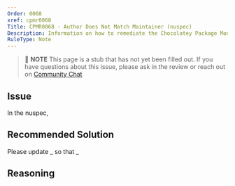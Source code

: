 ```yaml
---
Order: 0068
xref: cpmr0068
Title: CPMR0068 - Author Does Not Match Maintainer (nuspec)
Description: Information on how to remediate the Chocolatey Package Moderation Rule 0068
RuleType: Note
---
```


<?! Include "../../../../../shared/package-validator-rule-note.txt" /?>

> :memo: **NOTE** This page is a stub that has not yet been filled out. If you have questions about this issue, please ask in the review or reach out on [Community Chat](https://ch0.co/community)

## Issue

In the nuspec,

## Recommended Solution

Please update _ so that _

## Reasoning
